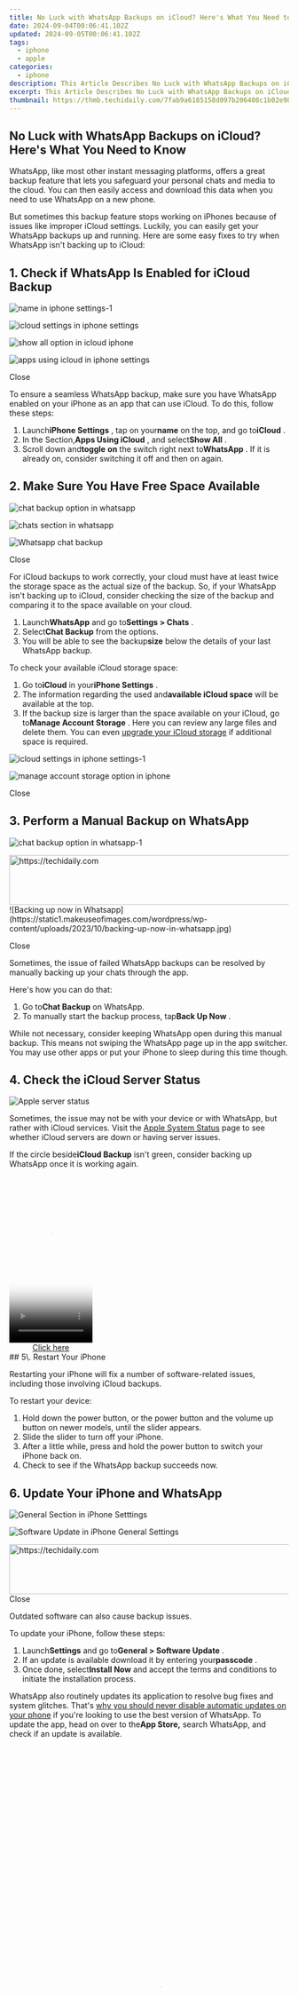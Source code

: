 ```yaml
---
title: No Luck with WhatsApp Backups on iCloud? Here's What You Need to Know
date: 2024-09-04T00:06:41.102Z
updated: 2024-09-05T00:06:41.102Z
tags:
  - iphone
  - apple
categories:
  - iphone
description: This Article Describes No Luck with WhatsApp Backups on iCloud? Here's What You Need to Know
excerpt: This Article Describes No Luck with WhatsApp Backups on iCloud? Here's What You Need to Know
thumbnail: https://thmb.techidaily.com/7fab9a6185158d097b206408c1b02e98fd2b514b00431bdf0c9ec5881d711d0e.jpg
---
```


## No Luck with WhatsApp Backups on iCloud? Here's What You Need to Know

 WhatsApp, like most other instant messaging platforms, offers a great backup feature that lets you safeguard your personal chats and media to the cloud. You can then easily access and download this data when you need to use WhatsApp on a new phone.

 But sometimes this backup feature stops working on iPhones because of issues like improper iCloud settings. Luckily, you can easily get your WhatsApp backups up and running. Here are some easy fixes to try when WhatsApp isn't backing up to iCloud:

## 1\. Check if WhatsApp Is Enabled for iCloud Backup

![name in iphone settings-1](https://static1.makeuseofimages.com/wordpress/wp-content/uploads/2023/10/name-in-iphone-settings-1.jpg)

![icloud settings in iphone settings](https://static1.makeuseofimages.com/wordpress/wp-content/uploads/2023/10/icloud-settings-in-iphone-settings.jpg)

![show all option in icloud iphone](https://static1.makeuseofimages.com/wordpress/wp-content/uploads/2023/10/show-all-option-in-icloud-iphone.jpg)

![apps using icloud in iphone settings](https://static1.makeuseofimages.com/wordpress/wp-content/uploads/2023/10/apps-using-icloud-in-iphone-settings.jpg)

Close

 To ensure a seamless WhatsApp backup, make sure you have WhatsApp enabled on your iPhone as an app that can use iCloud. To do this, follow these steps:

1. Launch**iPhone Settings** , tap on your**name** on the top, and go to**iCloud** .
2. In the Section,**Apps Using iCloud** , and select**Show All** .
3. Scroll down and**toggle** **on** the switch right next to**WhatsApp** . If it is already on, consider switching it off and then on again.

## 2\. Make Sure You Have Free Space Available

![chat backup option in whatsapp](https://static1.makeuseofimages.com/wordpress/wp-content/uploads/2023/10/chat-backup-option-in-whatsapp.jpg)

![chats section in whatsapp](https://static1.makeuseofimages.com/wordpress/wp-content/uploads/2023/10/chats-section-in-whatsapp.jpg)

![Whatsapp chat backup](https://static1.makeuseofimages.com/wordpress/wp-content/uploads/2023/10/whatsapp-chat-backup.jpg)

Close

 For iCloud backups to work correctly, your cloud must have at least twice the storage space as the actual size of the backup. So, if your WhatsApp isn't backing up to iCloud, consider checking the size of the backup and comparing it to the space available on your cloud.

1. Launch**WhatsApp** and go to**Settings > Chats** .
2. Select**Chat Backup** from the options.
3. You will be able to see the backup**size** below the details of your last WhatsApp backup.

To check your available iCloud storage space:

1. Go to**iCloud** in your**iPhone Settings** .
2. The information regarding the used and**available iCloud space** will be available at the top.
3. If the backup size is larger than the space available on your iCloud, go to**Manage Account Storage** . Here you can review any large files and delete them. You can even [upgrade your iCloud storage](https://www.makeuseof.com/how-to-upgrade-icloud-storage/) if additional space is required.

![icloud settings in iphone settings-1](https://static1.makeuseofimages.com/wordpress/wp-content/uploads/2023/10/icloud-settings-in-iphone-settings-1.jpg)

![manage account storage option in iphone](https://static1.makeuseofimages.com/wordpress/wp-content/uploads/2023/10/manage-account-storage-option-in-iphone.jpg)

Close

## 3\. Perform a Manual Backup on WhatsApp

![chat backup option in whatsapp-1](https://static1.makeuseofimages.com/wordpress/wp-content/uploads/2023/10/chat-backup-option-in-whatsapp-1.jpg)

<!-- affiliate ads begin -->
<a href="https://imp.i357552.net/c/5597632/1030380/11832" target="_top" id="1030380">
  <img src="//a.impactradius-go.com/display-ad/11832-1030380" border="0" alt="https://techidaily.com" width="720" height="90"/>
</a>
<img height="0" width="0" src="https://imp.i357552.net/i/5597632/1030380/11832" style="position:absolute;visibility:hidden;" border="0" />
<!-- affiliate ads end -->
![Backing up now in Whatsapp](https://static1.makeuseofimages.com/wordpress/wp-content/uploads/2023/10/backing-up-now-in-whatsapp.jpg)

Close

 Sometimes, the issue of failed WhatsApp backups can be resolved by manually backing up your chats through the app.

Here's how you can do that:

1. Go to**Chat Backup** on WhatsApp.
2. To manually start the backup process, tap**Back Up Now** .

 While not necessary, consider keeping WhatsApp open during this manual backup. This means not swiping the WhatsApp page up in the app switcher. You may use other apps or put your iPhone to sleep during this time though.

## 4\. Check the iCloud Server Status

![Apple server status](https://static1.makeuseofimages.com/wordpress/wp-content/uploads/2023/10/apple-server-status.jpeg)

 Sometimes, the issue may not be with your device or with WhatsApp, but rather with iCloud services. Visit the [Apple System Status](https://www.apple.com/support/systemstatus/) page to see whether iCloud servers are down or having server issues.

 If the circle beside**iCloud Backup** isn't green, consider backing up WhatsApp once it is working again.

<!-- affiliate ads begin -->
<span id="1770544">
					<video width="150" height="300" style="cursor:pointer"
           poster="//a.impactradius-go.com/display-clicktoplayimage/1770544.png"
           onclick="if(!this.playClicked){this.play();this.setAttribute('controls',true);this.playClicked=true;}">
	   <source src="//a.impactradius-go.com/display-ad/20702-1770544">
	   <img src="//a.impactradius-go.com/display-clicktoplayimage/1770544.png" style="border: none; height: 100%; width: 100%; object-fit: contain">
	</video>
	<div style="width:150px;text-align:center"><a href="javascript:window.open(decodeURIComponent('https%3A%2F%2Ftokenmetrics.sjv.io%2Fc%2F5597632%2F1770544%2F20702'), '_blank');void(0);">Click here</a></div>
</span>
<img height="0" width="0" src="https://imp.pxf.io/i/5597632/1770544/20702" style="position:absolute;visibility:hidden;" border="0" />
<!-- affiliate ads end -->
## 5\. Restart Your iPhone

 Restarting your iPhone will fix a number of software-related issues, including those involving iCloud backups.

To restart your device:

1. Hold down the power button, or the power button and the volume up button on newer models, until the slider appears.
2. Slide the slider to turn off your iPhone.
3. After a little while, press and hold the power button to switch your iPhone back on.
4. Check to see if the WhatsApp backup succeeds now.

## 6\. Update Your iPhone and WhatsApp

![General Section in iPhone Setttings](https://static1.makeuseofimages.com/wordpress/wp-content/uploads/2023/10/general-section-in-iphone-setttings.jpg)

![Software Update in iPhone General Settings](https://static1.makeuseofimages.com/wordpress/wp-content/uploads/2023/10/software-update-in-iphone-general-settings.jpg)

<!-- affiliate ads begin -->
<a href="https://aligracehair.sjv.io/c/5597632/1868590/19272" target="_top" id="1868590">
  <img src="//a.impactradius-go.com/display-ad/19272-1868590" border="0" alt="https://techidaily.com" width="728" height="90"/>
</a>
<img height="0" width="0" src="https://aligracehair.sjv.io/i/5597632/1868590/19272" style="position:absolute;visibility:hidden;" border="0" />
<!-- affiliate ads end -->
Close

Outdated software can also cause backup issues.

To update your iPhone, follow these steps:

1. Launch**Settings** and go to**General > Software Update** .
2. If an update is available download it by entering your**passcode** .
3. Once done, select**Install Now** and accept the terms and conditions to initiate the installation process.

 WhatsApp also routinely updates its application to resolve bug fixes and system glitches. That's [why you should never disable automatic updates on your phone](https://www.makeuseof.com/never-disable-auto-app-updates-android-iphone/) if you're looking to use the best version of WhatsApp. To update the app, head on over to the**App Store,** search WhatsApp, and check if an update is available.

<!-- affiliate ads begin -->
<span id="1516072">
					<video width="540" height="960" style="cursor:pointer"
           poster="//a.impactradius-go.com/display-clicktoplayimage/1516072.png"
           onclick="if(!this.playClicked){this.play();this.setAttribute('controls',true);this.playClicked=true;}">
	   <source src="//a.impactradius-go.com/display-ad/16446-1516072">
	   <img src="//a.impactradius-go.com/display-clicktoplayimage/1516072.png" style="border: none; height: 100%; width: 100%; object-fit: contain">
	</video>
	<div style="width:540px;text-align:center"><a href="javascript:window.open(decodeURIComponent('https%3A%2F%2Flaganoo.pxf.io%2Fc%2F5597632%2F1516072%2F16446'), '_blank');void(0);">Click here</a></div>
</span>
<img height="0" width="0" src="https://imp.pxf.io/i/5597632/1516072/16446" style="position:absolute;visibility:hidden;" border="0" />
<!-- affiliate ads end -->
## 7\. Remove Videos From Your iCloud Backup

 Large videos in particular can end up using a lot of iCloud storage space. So, if your iCloud backup keeps failing, consider removing these videos from iCloud backup.

To do this, follow these steps:

1. Go to**Chat Backup** and**Toggle off** the switch right beside**Include Videos** .
2. Then, tap**Back Up Now** and see if the process succeeds.

 You can always turn this switch back on to re-include WhatsApp videos in your iCloud backup.

<!-- affiliate ads begin -->
<a href="https://appsumo.8odi.net/c/5597632/2118326/7443" target="_top" id="2118326">
  <img src="//a.impactradius-go.com/display-ad/7443-2118326" border="0" alt="https://techidaily.com" width="728" height="90"/>
</a>
<img height="0" width="0" src="https://appsumo.8odi.net/i/5597632/2118326/7443" style="position:absolute;visibility:hidden;" border="0" />
<!-- affiliate ads end -->
## 8\. Delete the Existing iCloud Backup

![whatsapp messenger section in icloud settings](https://static1.makeuseofimages.com/wordpress/wp-content/uploads/2023/10/whatsapp-messenger-section-in-icloud-settings.jpg)

<!-- affiliate ads begin -->
<span id="1938141">
					<video width="360" height="150" style="cursor:pointer"
           poster="//a.impactradius-go.com/display-clicktoplayimage/1938141.png"
           onclick="if(!this.playClicked){this.play();this.setAttribute('controls',true);this.playClicked=true;}">
	   <source src="//a.impactradius-go.com/display-ad/22993-1938141">
	   <img src="//a.impactradius-go.com/display-clicktoplayimage/1938141.png" style="border: none; height: 100%; width: 100%; object-fit: contain">
	</video>
	<div style="width:360px;text-align:center"><a href="javascript:window.open(decodeURIComponent('https%3A%2F%2Fhomestyler.sjv.io%2Fc%2F5597632%2F1938141%2F22993'), '_blank');void(0);">Click here</a></div>
</span>
<img height="0" width="0" src="https://imp.pxf.io/i/5597632/1938141/22993" style="position:absolute;visibility:hidden;" border="0" />
<!-- affiliate ads end -->
![whatsapp data in icloud](https://static1.makeuseofimages.com/wordpress/wp-content/uploads/2023/10/whatsapp-data-in-icloud.jpg)

<!-- affiliate ads begin -->
<a href="https://appsumo.8odi.net/c/5597632/2030381/7443" target="_top" id="2030381">
  <img src="//a.impactradius-go.com/display-ad/7443-2030381" border="0" alt="https://techidaily.com" width="728" height="90"/>
</a>
<img height="0" width="0" src="https://appsumo.8odi.net/i/5597632/2030381/7443" style="position:absolute;visibility:hidden;" border="0" />
<!-- affiliate ads end -->
Close

 If none of the above fixes work, it's likely your WhatsApp backup contains something broken. You can fix this by deleting your current iCloud backup:

1. Go to**iPhone Settings >** **Apple ID >** **iCloud >** **Manage Account Storage** .
2. Tap**WhatsApp Messenger** .
3. Tap**Delete Data from iCloud**
4. Once the backup has been deleted, return to WhatsApp and start a fresh backup.

## Seamless WhatsApp Backups Can Give You Peace of Mind

 It might be frustrating when WhatsApp keeps failing at successfully backing up your chats to iCloud. But there are some easy fixes that you can try to remedy this. Start with the basics, like double-checking your settings and making sure you have enough iCloud storage.

 If these simple things don't work, go on to more complex remedies like upgrading your iOS and deleting old backups. But in the off-chance that none of these solutions work, you should contact Apple Support or WhatsApp Support for tailored help.

<ins class="adsbygoogle"
     style="display:block"
     data-ad-format="autorelaxed"
     data-ad-client="ca-pub-7571918770474297"
     data-ad-slot="1223367746"></ins>



<ins class="adsbygoogle"
     style="display:block"
     data-ad-client="ca-pub-7571918770474297"
     data-ad-slot="8358498916"
     data-ad-format="auto"
     data-full-width-responsive="true"></ins>

<span class="atpl-alsoreadstyle">Also read:</span>
<div><ul>
<li><a href="https://eaxpv-info.techidaily.com/new-2024-approved-free-fast-and-reliable-download-your-favorite-youtube-content/"><u>[New] 2024 Approved  Free, Fast and Reliable  Download Your Favorite YouTube Content</u></a></li>
<li><a href="https://snapchat-videos.techidaily.com/new-2024-approved-signs-youre-no-longer-snapchat-friend/"><u>[New] 2024 Approved  Signs You're No Longer Snapchat Friend</u></a></li>
<li><a href="https://extra-hints.techidaily.com/new-accelerate-artistry-in-windows-11-photoshop/"><u>[New] Accelerate Artistry in Windows 11 Photoshop</u></a></li>
<li><a href="https://facebook-video-share.techidaily.com/new-in-2024-crafting-engaging-youtube-videos-using-finalcut-pro-expertise/"><u>[New] In 2024, Crafting Engaging YouTube Videos Using FinalCut Pro Expertise</u></a></li>
<li><a href="https://youtube-tips.techidaily.com/n-2024-insight-into-top-10-youtube-mp3-downloader-apps/"><u>[New] In 2024, Insight Into Top 10 YouTube MP3 Downloader Apps</u></a></li>
<li><a href="https://screen-video-capture.techidaily.com/new-in-2024-ultimate-free-video-meeting-checklist-with-desktop-views/"><u>[New] In 2024, Ultimate Free Video Meeting Checklist - With Desktop Views</u></a></li>
<li><a href="https://article-knowledge.techidaily.com/new-innovating-visual-identity-with-ae-titles-for-2024/"><u>[New] Innovating Visual Identity with AE Titles for 2024</u></a></li>
<li><a href="https://video-screen-grab.techidaily.com/new-mastering-the-nuances-of-high-resolution-vr-recordings-for-2024/"><u>[New] Mastering the Nuances of High-Resolution VR Recordings for 2024</u></a></li>
<li><a href="https://facebook-video-footage.techidaily.com/updated-2024-approved-crafting-quick-cut-channel-sequences/"><u>[Updated] 2024 Approved  Crafting Quick-Cut Channel Sequences</u></a></li>
<li><a href="https://fox-blue.techidaily.com/updated-google-photos-and-your-creativity-quick-collages-made-simple-for-2024/"><u>[Updated] Google Photos & Your Creativity  Quick Collages Made Simple for 2024</u></a></li>
<li><a href="https://fox-http.techidaily.com/2024-approved-zoom-mastery-embracing-intricate-screen-images/"><u>2024 Approved  Zoom Mastery  Embracing Intricate Screen Images</u></a></li>
<li><a href="https://article-tips.techidaily.com/boundless-playlist-public-domain-music-for-games-for-2024/"><u>Boundless Playlist  Public Domain Music for Games for 2024</u></a></li>
<li><a href="https://facebook-video-recording.techidaily.com/broadcasting-facebook-videos-whats-the-future-like-in-2024/"><u>Broadcasting Facebook Videos  What's the Future Like, In 2024</u></a></li>
<li><a href="https://buynow-info.techidaily.com/cheap-and-good-the-paradox-of-nikons-coolpix-a10/"><u>Cheap and Good - The Paradox of Nikon's COOLPIX A10</u></a></li>
<li><a href="https://extra-resources.techidaily.com/elite-audio-gear-guide-for-4k-camera-quality-production/"><u>Elite Audio Gear Guide for 4K Camera Quality Production</u></a></li>
<li><a href="https://tech-renaissance.techidaily.com/1722890793941-gadget-galore-meets-literary-luxury-discovering-laptops-smartphones-and-books-together/"><u>Gadget Galore Meets Literary Luxury: Discovering Laptops, Smartphones & Books Together!</u></a></li>
<li><a href="https://on-screen-recording.techidaily.com/in-2024-webcam-powered-recording-revolutionize-your-ppts/"><u>In 2024, Webcam-Powered Recording  Revolutionize Your PPTs</u></a></li>
<li><a href="https://ai-driven-video-production.techidaily.com/new-in-2024-10-best-vlog-editor-apps-ios-and-android/"><u>New In 2024, 10 Best Vlog Editor Apps iOS & Android</u></a></li>
<li><a href="https://ai-driven-video-production.techidaily.com/new-in-2024-design-and-send-video-invites-on-the-go-best-mobile-apps/"><u>New In 2024, Design and Send Video Invites On-the-Go Best Mobile Apps</u></a></li>
<li><a href="https://ai-driven-video-production.techidaily.com/new-in-2024-free-webm-video-editing-software-top-picks/"><u>New In 2024, Free WebM Video Editing Software Top Picks</u></a></li>
<li><a href="https://ai-driven-video-production.techidaily.com/new-in-2024-the-art-of-time-control-fcpx-freeze-frames-and-slow-motion/"><u>New In 2024, The Art of Time Control FCPX Freeze Frames and Slow Motion</u></a></li>
<li><a href="https://ai-video-tools.techidaily.com/new-online-webm-video-shrinking-solutions/"><u>New Online WebM Video Shrinking Solutions</u></a></li>
<li><a href="https://ai-driven-video-production.techidaily.com/new-the-best-ways-to-send-video-invitations-from-your-iphone-or-android-for-2024/"><u>New The Best Ways to Send Video Invitations From Your iPhone or Android for 2024</u></a></li>
<li><a href="https://ai-driven-video-production.techidaily.com/new-the-top-free-dvd-player-downloads-for-windows-10/"><u>New The Top Free DVD Player Downloads for Windows 10</u></a></li>
<li><a href="https://ai-driven-video-production.techidaily.com/new-there-are-actually-many-free-avi-joiners-out-there-and-here-we-list-the-top-10-free-avi-joiners-for-you/"><u>New There Are Actually Many Free AVI Joiners Out There and Here We List the Top 10 Free AVI Joiners for You</u></a></li>
<li><a href="https://ai-driven-video-production.techidaily.com/new-top-sony-vegas-replacements-for-windows-users-for-2024/"><u>New Top Sony Vegas Replacements for Windows Users for 2024</u></a></li>
<li><a href="https://ai-driven-video-production.techidaily.com/new-unleash-your-creativity-top-5-free-mod-video-editors-for-2024/"><u>New Unleash Your Creativity Top 5 Free MOD Video Editors for 2024</u></a></li>
<li><a href="https://ai-driven-video-production.techidaily.com/no-cost-video-blurring-the-best-online-tools-and-techniques/"><u>No-Cost Video Blurring The Best Online Tools and Techniques</u></a></li>
<li><a href="https://fake-location.techidaily.com/prank-your-friends-easy-ways-to-fake-and-share-google-maps-location-on-sony-xperia-1-v-drfone-by-drfone-virtual-android/"><u>Prank Your Friends! Easy Ways to Fake and Share Google Maps Location On Sony Xperia 1 V | Dr.fone</u></a></li>
<li><a href="https://howto.techidaily.com/super-easy-ways-to-deal-with-vivo-t2x-5g-unresponsive-screen-drfone-by-drfone-fix-android-problems-fix-android-problems/"><u>Super Easy Ways To Deal with Vivo T2x 5G Unresponsive Screen | Dr.fone</u></a></li>
<li><a href="https://smart-video-creator.techidaily.com/the-ultimate-guide-to-video-invitation-apps-for-iphone-and-android/"><u>The Ultimate Guide to Video Invitation Apps for iPhone and Android</u></a></li>
<li><a href="https://ai-driven-video-production.techidaily.com/time-bending-techniques-in-final-cut-pro-x/"><u>Time-Bending Techniques in Final Cut Pro X</u></a></li>
<li><a href="https://ai-driven-video-production.techidaily.com/top-rated-free-vob-video-editors-for-pc-and-mac/"><u>Top-Rated Free VOB Video Editors for PC and Mac</u></a></li>
<li><a href="https://ai-driven-video-production.techidaily.com/updated-10-essential-animated-text-generators-to-elevate-your-visuals-for-2024/"><u>Updated 10 Essential Animated Text Generators to Elevate Your Visuals for 2024</u></a></li>
<li><a href="https://ai-driven-video-production.techidaily.com/updated-2024-approved-animation-drawing-made-easy-top-software-picks-and-beyond/"><u>Updated 2024 Approved Animation Drawing Made Easy Top Software Picks and Beyond</u></a></li>
<li><a href="https://ai-driven-video-production.techidaily.com/updated-2024-approved-from-footage-to-film-the-best-software-for-burning-home-dvds/"><u>Updated 2024 Approved From Footage to Film The Best Software for Burning Home DVDs</u></a></li>
<li><a href="https://ai-driven-video-production.techidaily.com/updated-2024-approved-mastering-mp4-video-editing-a-step-by-step-guide-for-mac-and-windows/"><u>Updated 2024 Approved Mastering MP4 Video Editing A Step-by-Step Guide for Mac and Windows</u></a></li>
<li><a href="https://ai-driven-video-production.techidaily.com/updated-adobe-premiere-pro-vs-after-effects-a-side-by-side-comparison-for-2024/"><u>Updated Adobe Premiere Pro vs After Effects A Side-by-Side Comparison for 2024</u></a></li>
<li><a href="https://smart-video-creator.techidaily.com/updated-free-and-easy-3gp-video-rotation-top-picks-for-this-year-for-2024/"><u>Updated Free and Easy 3GP Video Rotation Top Picks for This Year for 2024</u></a></li>
<li><a href="https://ai-driven-video-production.techidaily.com/updated-in-2024-best-of-the-best-top-hd-video-editing-software/"><u>Updated In 2024, Best of the Best Top HD Video Editing Software</u></a></li>
<li><a href="https://ai-driven-video-production.techidaily.com/updated-in-2024-create-stunning-animations-on-the-go-top-mobile-apps/"><u>Updated In 2024, Create Stunning Animations On-the-Go Top Mobile Apps</u></a></li>
<li><a href="https://ai-driven-video-production.techidaily.com/updated-in-2024-do-vhs-effect-with-final-cut-pro-in-the-right-way/"><u>Updated In 2024, Do VHS Effect with Final Cut Pro in the Right Way</u></a></li>
<li><a href="https://ai-driven-video-production.techidaily.com/updated-in-2024-flip-rotate-and-enhance-top-10-video-editing-software/"><u>Updated In 2024, Flip, Rotate, and Enhance Top 10 Video Editing Software</u></a></li>
<li><a href="https://ai-driven-video-production.techidaily.com/updated-in-2024-from-photos-to-videos-10-best-online-creators-free-and-paid/"><u>Updated In 2024, From Photos to Videos 10 Best Online Creators Free & Paid</u></a></li>
<li><a href="https://ai-driven-video-production.techidaily.com/updated-in-2024-looking-beyond-fcpx-top-10-video-editing-software-options/"><u>Updated In 2024, Looking Beyond FCPX Top 10 Video Editing Software Options</u></a></li>
<li><a href="https://ai-driven-video-production.techidaily.com/updated-in-2024-the-best-zero-cost-video-editors-for-cutting-and-merging-videos/"><u>Updated In 2024, The Best Zero-Cost Video Editors for Cutting and Merging Videos</u></a></li>
<li><a href="https://ai-driven-video-production.techidaily.com/updated-revolutionize-your-visuals-8-best-photo-animation-tools/"><u>Updated Revolutionize Your Visuals 8 Best Photo Animation Tools</u></a></li>
<li><a href="https://ai-driven-video-production.techidaily.com/updated-top-rated-free-video-editors-for-wmv-files-updated-2023/"><u>Updated Top-Rated Free Video Editors for WMV Files (Updated 2023)</u></a></li>
<li><a href="https://ai-driven-video-production.techidaily.com/updated-transform-your-videos-top-free-and-paid-android-video-editing-apps/"><u>Updated Transform Your Videos Top Free and Paid Android Video Editing Apps</u></a></li>
<li><a href="https://ai-driven-video-production.techidaily.com/updated-video-file-management-in-adobe-premiere-import-edit-and-export-like-a-pro/"><u>Updated Video File Management in Adobe Premiere Import, Edit, and Export Like a Pro</u></a></li>
</ul></div>

